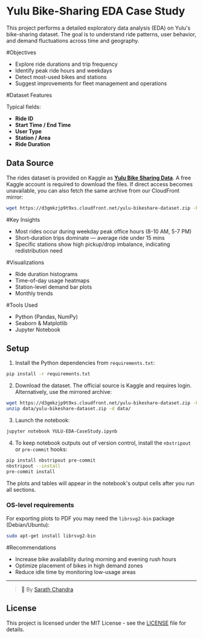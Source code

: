 # Yulu Bike-Sharing EDA Case Study

This project performs a detailed exploratory data analysis (EDA) on Yulu's bike-sharing dataset. The goal is to understand ride patterns, user behavior, and demand fluctuations across time and geography.

#Objectives

- Explore ride durations and trip frequency
- Identify peak ride hours and weekdays
- Detect most-used bikes and stations
- Suggest improvements for fleet management and operations

#Dataset Features

Typical fields:
- **Ride ID**
- **Start Time / End Time**
- **User Type**
- **Station / Area**
- **Ride Duration**

## Data Source

The rides dataset is provided on Kaggle as
[**Yulu Bike Sharing Data**](https://www.kaggle.com/datasets/ranitsarkar01/yulu-bike-sharing-data).
A free Kaggle account is required to download the files.
If direct access becomes unavailable, you can also fetch the same
archive from our CloudFront mirror:

```bash
wget https://d3gmkzjp9t9xs.cloudfront.net/yulu-bikeshare-dataset.zip -P data/
```

#Key Insights

- Most rides occur during weekday peak office hours (8-10 AM, 5-7 PM)
- Short-duration trips dominate — average ride under 15 mins
- Specific stations show high pickup/drop imbalance, indicating redistribution need

#Visualizations

- Ride duration histograms
- Time-of-day usage heatmaps
- Station-level demand bar plots
- Monthly trends

#Tools Used

- Python (Pandas, NumPy)
- Seaborn & Matplotlib
- Jupyter Notebook

## Setup

1. Install the Python dependencies from `requirements.txt`:

```bash
pip install -r requirements.txt
```

2. Download the dataset. The official source is Kaggle and requires
   login. Alternatively, use the mirrored archive:

```bash
wget https://d3gmkzjp9t9xs.cloudfront.net/yulu-bikeshare-dataset.zip -P data/
unzip data/yulu-bikeshare-dataset.zip -d data/
```

3. Launch the notebook:

```bash
jupyter notebook YULU-EDA-CaseStudy.ipynb
```

4. To keep notebook outputs out of version control, install the `nbstripout` or
   `pre-commit` hooks:

```bash
pip install nbstripout pre-commit
nbstripout --install
pre-commit install
```

The plots and tables will appear in the notebook's output cells after you run all sections.

### OS-level requirements

For exporting plots to PDF you may need the `librsvg2-bin` package (Debian/Ubuntu):

```bash
sudo apt-get install librsvg2-bin
```

#Recommendations

- Increase bike availability during morning and evening rush hours
- Optimize placement of bikes in high demand zones
- Reduce idle time by monitoring low-usage areas

---

> 👤 By [Sarath Chandra](https://github.com/Sarathchandrrra)

## License

This project is licensed under the MIT License - see the [LICENSE](LICENSE) file for details.

